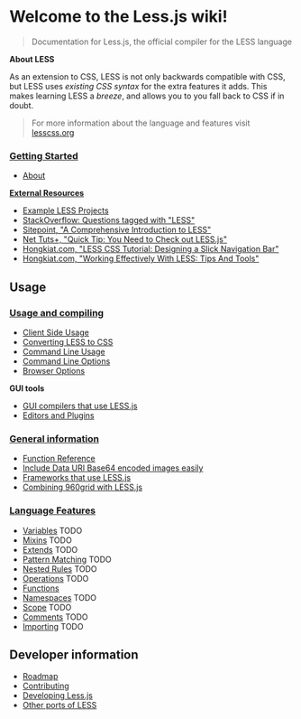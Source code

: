 # Welcome to the Less.js wiki!

> Documentation for Less.js, the official compiler for the LESS language

**About LESS**

As an extension to CSS, LESS is not only backwards compatible with CSS, but LESS uses _existing CSS syntax_ for the extra features it adds. This makes learning LESS a _breeze_, and allows you to you fall back to CSS if in doubt.

> For more information about the language and features visit [lesscss.org][website]


### [Getting Started](Getting-started.md)
* [About](About.md)

**[External Resources]()**
* [Example LESS Projects](Example-LESS-Projects.md)
* [StackOverflow: Questions tagged with "LESS"][stackoverflow]
* [Sitepoint, "A Comprehensive Introduction to LESS"][sitepoint-article]
* [Net Tuts+, "Quick Tip: You Need to Check out LESS.js"][nettuts]
* [Hongkiat.com, "LESS CSS Tutorial: Designing a Slick Navigation Bar"][hongkiatNavbar]
* [Hongkiat.com, "Working Effectively With LESS: Tips And Tools"][hongkiatEffective]


## Usage

### [Usage and compiling]()

* [Client Side Usage](Client-side-usage.md)
* [Converting LESS to CSS](Converting-LESS-to-CSS.md)
* [Command Line Usage](Command-Line-Usage.md)
* [Command Line Options](Options.md)
* [Browser Options](Browser-Options.md)

**GUI tools**
* [GUI compilers that use LESS.js](GUI-compilers-that-use-LESS.js.md)
* [Editors and Plugins](Editors-and-Plugins.md)


### [General information]()
* [Function Reference](Function-Reference.md)
* [Include Data URI Base64 encoded images easily](Include-Data-URI-Base64-encoded-images-easily.md)
* [Frameworks that use LESS.js](Frameworks-that-use-LESS.js.md)
* [Combining 960grid with LESS.js](Combining-960grid-with-LESS.js.md)


### [Language Features]()

* [Variables]() TODO
* [Mixins]() TODO
* [Extends]() TODO
* [Pattern Matching]() TODO
* [Nested Rules]() TODO
* [Operations]() TODO
* [Functions](Function-Reference.md)
* [Namespaces]() TODO
* [Scope]() TODO
* [Comments]() TODO
* [Importing]() TODO


## Developer information
* [Roadmap](Roadmap.md)
* [Contributing][contributing]
* [Developing Less.js](Developing-less.js.md)
* [Other ports of LESS](Ports-of-LESS.md)


<!-- referenced links, these stay invisible unless in edit mode. Try to use these inside the content instead of full paths. -->

[website]:           http://lesscss.org/ "Less.js Official Website"
[contributing]:      https://github.com/cloudhead/less.js/blob/master/CONTRIBUTING.md "Contributing to Less.js"
[issues]:            https://github.com/cloudhead/less.js/issues?state=open "Visit GitHub Issues for Less.js"

[nettuts]: http://net.tutsplus.com/tutorials/html-css-techniques/quick-tip-you-need-to-check-out-less-js/ "Quick Tip: You Need to Check out LESS.js"
[sitepoint-article]: http://www.sitepoint.com/a-comprehensive-introduction-to-less/ "Introduction to LESS"
[stackoverflow]:     http://stackoverflow.com/questions/tagged/less "Questions tagged with 'LESS'"

[hongkiatNavbar]: http://www.hongkiat.com/blog/less-css-tutorial-design-slick-menu-nav-bar/
[hongkiatEffective]: http://www.hongkiat.com/blog/less-tips-tools/